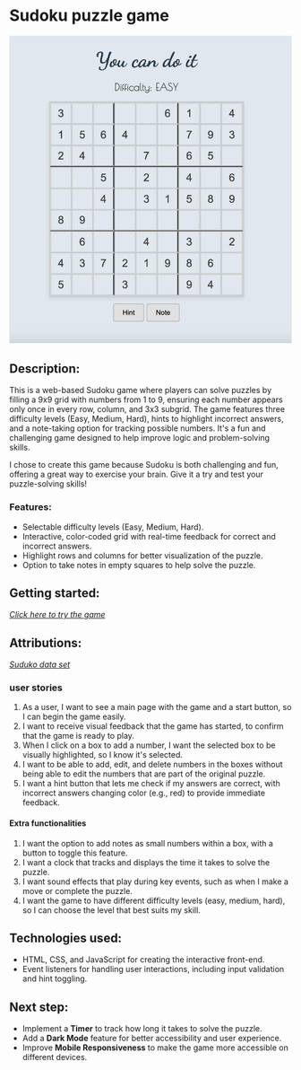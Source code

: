# Sudoku puzzle game

![Image of the game](game-img.png)

## Description:

This is a web-based Sudoku game where players can solve puzzles by filling a 9x9 grid with numbers from 1 to 9, ensuring each number appears only once in every row, column, and 3x3 subgrid. The game features three difficulty levels (Easy, Medium, Hard), hints to highlight incorrect answers, and a note-taking option for tracking possible numbers. It's a fun and challenging game designed to help improve logic and problem-solving skills.

I chose to create this game because Sudoku is both challenging and fun, offering a great way to exercise your brain. Give it a try and test your puzzle-solving skills!

### Features:

- Selectable difficulty levels (Easy, Medium, Hard).
- Interactive, color-coded grid with real-time feedback for correct and incorrect answers.
- Highlight rows and columns for better visualization of the puzzle.
- Option to take notes in empty squares to help solve the puzzle.

## Getting started:

_[Click here to try the game](https://voracious-icicle.surge.sh/)_



## Attributions:

_[Suduko data set](https://huggingface.co/datasets/Ritvik19/Sudoku-Dataset?row=14)_

### user stories

1. As a user, I want to see a main page with the game and a start button, so I can begin the game easily.
2. I want to receive visual feedback that the game has started, to confirm that the game is ready to play.
3. When I click on a box to add a number, I want the selected box to be visually highlighted, so I know it's selected.
4. I want to be able to add, edit, and delete numbers in the boxes without being able to edit the numbers that are part of the original puzzle.
5. I want a hint button that lets me check if my answers are correct, with incorrect answers changing color (e.g., red) to provide immediate feedback.

#### **Extra functionalities**

1. I want the option to add notes as small numbers within a box, with a button to toggle this feature.
2. I want a clock that tracks and displays the time it takes to solve the puzzle.
3. I want sound effects that play during key events, such as when I make a move or complete the puzzle.
4. I want the game to have different difficulty levels (easy, medium, hard), so I can choose the level that best suits my skill.

## Technologies used:

- HTML, CSS, and JavaScript for creating the interactive front-end.
- Event listeners for handling user interactions, including input validation and hint toggling.

## Next step:

- Implement a **Timer** to track how long it takes to solve the puzzle.
- Add a **Dark Mode** feature for better accessibility and user experience.
- Improve **Mobile Responsiveness** to make the game more accessible on different devices.
